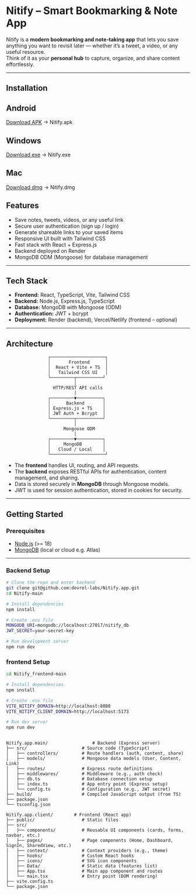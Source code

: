 # Nitify – Smart Bookmarking & Note App

Nitify is a **modern bookmarking and note-taking app** that lets you save anything you want to revisit later — whether it’s a tweet, a video, or any useful resource.  
Think of it as your **personal hub** to capture, organize, and share content effortlessly.

---

## Installation

##  Android
[Download APK](https://drive.google.com/file/d/1-RMylpBbuvp6cXludI3OCCaq1WPDX6ZV/view?usp=sharing) -> Nitify.apk
##  Windows
[Download exe](https://drive.google.com/file/d/1G7V8_WLCbB20Vu94XlGmFuX4sk2M3VQU/view?usp=sharing) -> Nitify.exe

##  Mac
[Download dmg](https://drive.google.com/file/d/1Lht5CQfWDlzaPGWl6nBXE_CJdOPL4pou/view?usp=sharing) -> Nitify.dmg


## Features

- Save notes, tweets, videos, or any useful link  
- Secure user authentication (sign up / login)  
- Generate shareable links to your saved items  
- Responsive UI built with Tailwind CSS  
- Fast stack with React + Express.js  
- Backend deployed on Render  
- MongoDB ODM (Mongoose) for database management  

---

## Tech Stack

- **Frontend:** React, TypeScript, Vite, Tailwind CSS  
- **Backend:** Node.js, Express.js, TypeScript  
- **Database:** MongoDB with Mongoose (ODM)  
- **Authentication:** JWT + bcrypt  
- **Deployment:** Render (backend), Vercel/Netlify (frontend – optional)  

---

## Architecture

                    ┌─────────────────────┐
                    │       Frontend      │
                    │  React + Vite + TS  │
                    │   Tailwind CSS UI   │
                    └─────────┬──────────┘
                              │
                      HTTP/REST API calls
                              │
                    ┌─────────▼──────────┐
                    │      Backend       │
                    │ Express.js + TS    │
                    │ JWT Auth + Bcrypt  │
                    └─────────┬──────────┘
                              │
                          Mongoose ODM
                              │
                    ┌─────────▼──────────┐
                    │     MongoDB        │
                    │   Cloud / Local    │
                    └─────────────────────┘


- The **frontend** handles UI, routing, and API requests.  
- The **backend** exposes RESTful APIs for authentication, content management, and sharing.  
- Data is stored securely in **MongoDB** through Mongoose models.  
- JWT is used for session authentication, stored in cookies for security.  

---

## Getting Started

### Prerequisites
- [Node.js](https://nodejs.org/) (>= 18)  
- [MongoDB](https://www.mongodb.com/) (local or cloud e.g. Atlas)  

---

### Backend Setup

```bash
# Clone the repo and enter backend
git clone git@github.com:devrel-labs/Nitify.app.git
cd Nitify-main

# Install dependencies
npm install

# Create .env file
MONGODB_URI=mongodb://localhost:27017/nitify_db
JWT_SECRET=your-secret-key

# Run development server
npm run dev

```
### frontend Setup
```bash
cd Nitify_frontend-main

# Install dependencies
npm install

# Create .env file
VITE_NITIFY_DOMAIN=http://localhost:8080
VITE_NITIFY_CLIENT_DOMAIN=http://localhost:5173

# Run dev server
npm run dev
```

```

Nitify.app.main/                 # Backend (Express server)
├── src/                     # Source code (TypeScript)
│   ├── controllers/         # Route handlers (auth, content, share)
│   ├── models/              # Mongoose data models (User, Content, Link)
│   ├── routes/              # Express route definitions
│   ├── middlewares/         # Middleware (e.g., auth check)
│   ├── db.ts                # Database connection setup
│   ├── index.ts             # App entry point (Express setup)
│   └── config.ts            # Configuration (e.g., JWT secret)
├── build/                   # Compiled JavaScript output (from TS)
├── package.json
└── tsconfig.json

Nitify.app.client/        # Frontend (React app)
├── public/                  # Static files
├── src/
│   ├── components/          # Reusable UI components (cards, forms, navbar, etc.)
│   ├── pages/               # Page components (Home, Dashboard, SignIn, SharedView, etc.)
│   ├── context/             # Context providers (e.g., theme)
│   ├── hooks/               # Custom React hooks
│   ├── icons/               # SVG icon components
│   ├── Data/                # Static data (features list)
│   ├── App.tsx              # Main app component and routes
│   └── main.tsx             # Entry point (DOM rendering)
├── vite.config.ts
└── package.json
```

